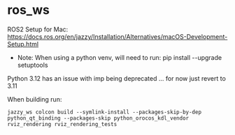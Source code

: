 # ros_ws

ROS2 Setup for Mac: https://docs.ros.org/en/jazzy/Installation/Alternatives/macOS-Development-Setup.html

* Note: When using a python venv, will need to run: pip install --upgrade setuptools

Python 3.12 has an issue with imp being deprecated ... for now just revert to 3.11


When building run:
```
jazzy_ws colcon build --symlink-install --packages-skip-by-dep python_qt_binding --packages-skip python_orocos_kdl_vendor rviz_rendering rviz_rendering_tests
```
